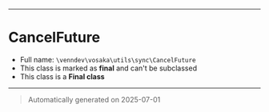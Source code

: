 ***

# CancelFuture





* Full name: `\venndev\vosaka\utils\sync\CancelFuture`
* This class is marked as **final** and can't be subclassed
* This class is a **Final class**






***
> Automatically generated on 2025-07-01
